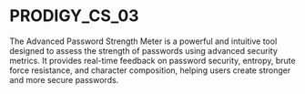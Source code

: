 # PRODIGY_CS_03
The Advanced Password Strength Meter is a powerful and intuitive tool designed to assess the strength of passwords using advanced security metrics. It provides real-time feedback on password security, entropy, brute force resistance, and character composition, helping users create stronger and more secure passwords.
